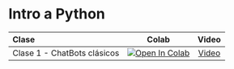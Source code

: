 # Intro a Python

| Clase        | Colab         | Video 
|:--------------------|:--------------------:|:--------------------:
| Clase 1 - ChatBots clásicos| [![Open In Colab](https://colab.research.google.com/assets/colab-badge.svg)](https://colab.research.google.com/drive/17e8MrftISnotg8QIV6wYXQ3QMsQjpmKX) | [Video](https://www.youtube.com/watch?v=-Ky07Ao3XNk&t=78s) |

